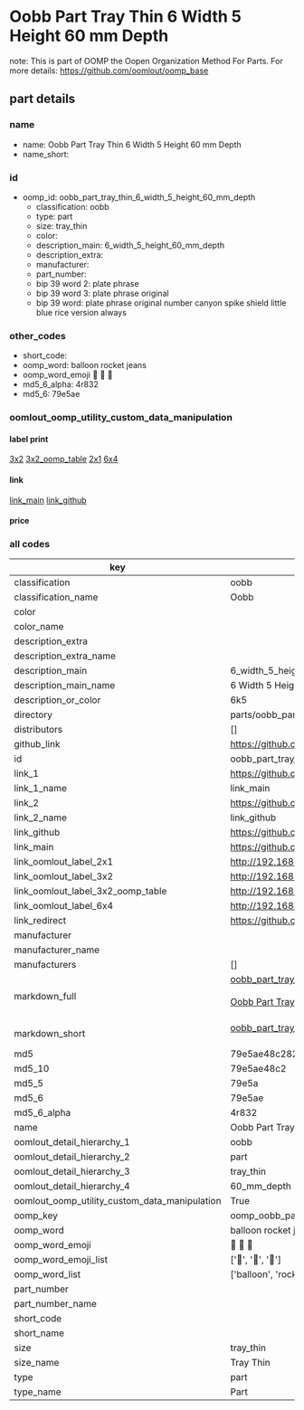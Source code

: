 # Oobb Part Tray Thin 6 Width 5 Height 60 mm Depth  

note: This is part of OOMP the Oopen Organization Method For Parts. For more details: https://github.com/oomlout/oomp_base

##  part details
  







### name
* name: Oobb Part Tray Thin 6 Width 5 Height 60 mm Depth
* name_short: 
### id
* oomp_id: oobb_part_tray_thin_6_width_5_height_60_mm_depth
  * classification: oobb
  * type: part
  * size: tray_thin
  * color: 
  * description_main: 6_width_5_height_60_mm_depth
  * description_extra: 
  * manufacturer: 
  * part_number: 
  * bip 39 word 2: plate phrase
  * bip 39 word 3: plate phrase original
  * bip 39 word: plate phrase original number canyon spike shield little blue rice version always

### other_codes
* short_code: 
* oomp_word: balloon rocket jeans
* oomp_word_emoji :balloon: :rocket: :jeans:
* md5_6_alpha: 4r832
* md5_6: 79e5ae






### oomlout_oomp_utility_custom_data_manipulation
#### label print
[3x2](http://192.168.1.245:1112/?label=oomp%204r832)
[3x2_oomp_table](http://192.168.1.108:1112/?label=oomp%204r832)
[2x1](http://192.168.1.242:1112/?label=oomp%204r832)
[6x4](http://192.168.1.55:1112/?label=oomp%204r832)    

#### link

[link_main](https://github.com/oomlout/oomlout_oomp_version_1_messy/tree/main/parts/oobb_part_tray_thin_6_width_5_height_60_mm_depth) [link_github](https://github.com/oomlout/oomlout_oomp_version_1_messy/tree/main/parts/oobb_part_tray_thin_6_width_5_height_60_mm_depth)                             

#### price







### all codes 
| key | value |  
| --- | --- |  
| classification | oobb |  
| classification_name | Oobb |  
| color |  |  
| color_name |  |  
| description_extra |  |  
| description_extra_name |  |  
| description_main | 6_width_5_height_60_mm_depth |  
| description_main_name | 6 Width 5 Height 60 mm Depth |  
| description_or_color | 6k5 |  
| directory | parts/oobb_part_tray_thin_6_width_5_height_60_mm_depth |  
| distributors | [] |  
| github_link | https://github.com/oomlout/oomlout_oomp_part_src/tree/main/parts/oobb_part_tray_thin_6_width_5_height_60_mm_depth |  
| id | oobb_part_tray_thin_6_width_5_height_60_mm_depth |  
| link_1 | https://github.com/oomlout/oomlout_oomp_version_1_messy/tree/main/parts/oobb_part_tray_thin_6_width_5_height_60_mm_depth |  
| link_1_name | link_main |  
| link_2 | https://github.com/oomlout/oomlout_oomp_version_1_messy/tree/main/parts/oobb_part_tray_thin_6_width_5_height_60_mm_depth |  
| link_2_name | link_github |  
| link_github | https://github.com/oomlout/oomlout_oomp_version_1_messy/tree/main/parts/oobb_part_tray_thin_6_width_5_height_60_mm_depth |  
| link_main | https://github.com/oomlout/oomlout_oomp_version_1_messy/tree/main/parts/oobb_part_tray_thin_6_width_5_height_60_mm_depth |  
| link_oomlout_label_2x1 | http://192.168.1.242:1112/?label=oomp%204r832 |  
| link_oomlout_label_3x2 | http://192.168.1.245:1112/?label=oomp%204r832 |  
| link_oomlout_label_3x2_oomp_table | http://192.168.1.108:1112/?label=oomp%204r832 |  
| link_oomlout_label_6x4 | http://192.168.1.55:1112/?label=oomp%204r832 |  
| link_redirect | https://github.com/oomlout/oomlout_oomp_version_1_messy/tree/main/parts/oobb_part_tray_thin_6_width_5_height_60_mm_depth |  
| manufacturer |  |  
| manufacturer_name |  |  
| manufacturers | [] |  
| markdown_full | [oobb_part_tray_thin_6_width_5_height_60_mm_depth](none)<br>[](none)<br>[Oobb Part Tray Thin 6 Width 5 Height 60 Mm Depth](none)<br><br> |  
| markdown_short | [oobb_part_tray_thin_6_width_5_height_60_mm_depth](none)<br><br> |  
| md5 | 79e5ae48c28298b74710e9773968f531 |  
| md5_10 | 79e5ae48c2 |  
| md5_5 | 79e5a |  
| md5_6 | 79e5ae |  
| md5_6_alpha | 4r832 |  
| name | Oobb Part Tray Thin 6 Width 5 Height 60 mm Depth |  
| oomlout_detail_hierarchy_1 | oobb |  
| oomlout_detail_hierarchy_2 | part |  
| oomlout_detail_hierarchy_3 | tray_thin |  
| oomlout_detail_hierarchy_4 | 60_mm_depth |  
| oomlout_oomp_utility_custom_data_manipulation | True |  
| oomp_key | oomp_oobb_part_tray_thin_6_width_5_height_60_mm_depth |  
| oomp_word | balloon rocket jeans |  
| oomp_word_emoji | :balloon: :rocket: :jeans: |  
| oomp_word_emoji_list | [':balloon:', ':rocket:', ':jeans:'] |  
| oomp_word_list | ['balloon', 'rocket', 'jeans'] |  
| part_number |  |  
| part_number_name |  |  
| short_code |  |  
| short_name |  |  
| size | tray_thin |  
| size_name | Tray Thin |  
| type | part |  
| type_name | Part |  
